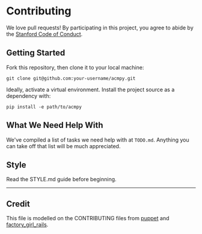 # Contributing

We love pull requests! By participating in this project, you agree to abide by the [Stanford Code of Conduct](https://adminguide.stanford.edu/chapter-1/subchapter-1/policy-1-1-1).

## Getting Started

Fork this repository, then clone it to your local machine:

```
git clone git@github.com:your-username/acmpy.git
```

Ideally, activate a virtual environment. Install the project source as a dependency with:

```
pip install -e path/to/acmpy
```

## What We Need Help With

We've compiled a list of tasks we need help with at `TODO.md`. Anything you can take off that list will be much appreciated.

## Style

Read the STYLE.md guide before beginning.

---

## Credit

This file is modelled on the CONTRIBUTING files from [puppet](https://github.com/puppetlabs/puppet/blob/master/CONTRIBUTING.md) and [factory_girl_rails](https://github.com/thoughtbot/factory_girl_rails/blob/master/CONTRIBUTING.md).

